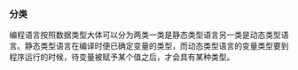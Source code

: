 ### 分类
编程语言按照数据类型大体可以分为两类一类是静态类型语言另一类是动态类型语言。静态类型语言在编译时便已确定变量的类型，而动态类型语言的变量类型要到程序运行的时候，待变量被赋予某个值之后，才会具有某种类型。
